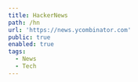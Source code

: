 ```yaml
---
title: HackerNews
path: /hn
url: 'https://news.ycombinator.com'
public: true
enabled: true
tags: 
  - News
  - Tech
---
```


